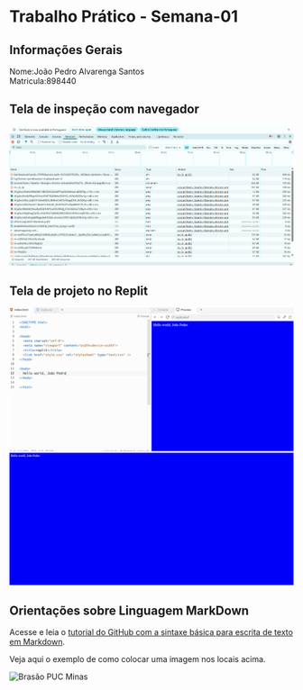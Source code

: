 # Trabalho Prático - Semana-01

## Informações Gerais

Nome:João Pedro Alvarenga Santos    
Matricula:898440

## Tela de inspeção com navegador

![inspeção navegador](images/parte1.png)

## Tela de projeto no Replit

![Tela no replit](images/parte2.png)
![Tela no replit](images/parte3.png)

## Orientações sobre Linguagem MarkDown

Acesse e leia o [tutorial do GitHub com a sintaxe básica para escrita de texto em Markdown](https://docs.github.com/pt/get-started/writing-on-github/getting-started-with-writing-and-formatting-on-github/basic-writing-and-formatting-syntax).

Veja aqui o exemplo de como colocar uma imagem nos locais acima. 

![Brasão PUC Minas](images/brasao_puc.png)
